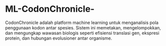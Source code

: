 # ML-CodonChronicle-
CodonChronicle adalah platform machine learning untuk menganalisis pola penggunaan kodon antar spesies. Sistem ini memetakan, mengelompokkan, dan mengungkap wawasan biologis seperti efisiensi translasi gen, ekspresi protein, dan hubungan evolusioner antar organisme.
